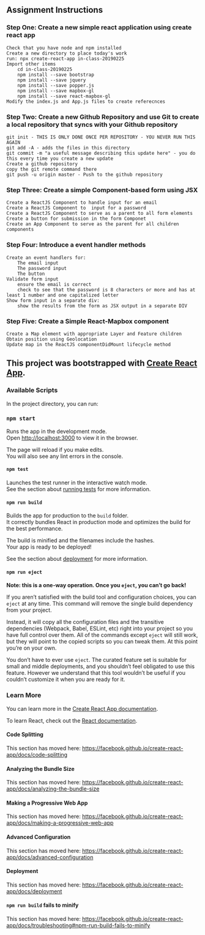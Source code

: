 ## Assignment Instructions

### Step One: Create a new simple react application using create react app

    Check that you have node and npm installed
    Create a new directory to place today's work
    run: npx create-react-app in-class-20190225
    Import other items
        cd in-class-20190225
        npm install --save bootstrap
        npm install --save jquery
        npm install --save popper.js
        npm install --save mapbox-gl
        npm install --save react-mapbox-gl
    Modify the index.js and App.js files to create referecnces

### Step Two: Create a new Github Repository and use Git to create a local repository that syncs with your Github repository

    git init - THIS IS ONLY DONE ONCE PER REPOSITORY - YOU NEVER RUN THIS AGAIN
    git add -A - adds the files in this directory 
    git commit -m "a useful message describing this update here" - you do this every time you create a new update
    Create a github repository
    copy the git remote command there
    git push -u origin master - Push to the github repository

### Step Three: Create a simple Component-based form using JSX

    Create a ReactJS Component to handle input for an email
    Create a ReactJS Component to  input for a password
    Create a ReactJS Component to serve as a parent to all form elements
    Create a button for submission in the form Componet
    Create an App Component to serve as the parent for all children components

### Step Four: Introduce a event handler methods

    Create an event handlers for:
        The email input
        The password input
        The button
    Validate form input
        ensure the email is correct
        check to see that the password is 8 characters or more and has at least 1 number and one capitalized letter
    Show form input in a separate div:
        show the results from the form as JSX output in a separate DIV

### Step Five: Create a Simple React-Mapbox component

    Create a Map element with appropriate Layer and Feature children
    Obtain position using Geolocation
    Update map in the ReactJS componentDidMount lifecycle method

## This project was bootstrapped with [Create React App](https://github.com/facebook/create-react-app).

### Available Scripts

In the project directory, you can run:

### `npm start`

Runs the app in the development mode.<br>
Open [http://localhost:3000](http://localhost:3000) to view it in the browser.

The page will reload if you make edits.<br>
You will also see any lint errors in the console.

#### `npm test`

Launches the test runner in the interactive watch mode.<br>
See the section about [running tests](https://facebook.github.io/create-react-app/docs/running-tests) for more information.

#### `npm run build`

Builds the app for production to the `build` folder.<br>
It correctly bundles React in production mode and optimizes the build for the best performance.

The build is minified and the filenames include the hashes.<br>
Your app is ready to be deployed!

See the section about [deployment](https://facebook.github.io/create-react-app/docs/deployment) for more information.

#### `npm run eject`

**Note: this is a one-way operation. Once you `eject`, you can’t go back!**

If you aren’t satisfied with the build tool and configuration choices, you can `eject` at any time. This command will remove the single build dependency from your project.

Instead, it will copy all the configuration files and the transitive dependencies (Webpack, Babel, ESLint, etc) right into your project so you have full control over them. All of the commands except `eject` will still work, but they will point to the copied scripts so you can tweak them. At this point you’re on your own.

You don’t have to ever use `eject`. The curated feature set is suitable for small and middle deployments, and you shouldn’t feel obligated to use this feature. However we understand that this tool wouldn’t be useful if you couldn’t customize it when you are ready for it.

### Learn More

You can learn more in the [Create React App documentation](https://facebook.github.io/create-react-app/docs/getting-started).

To learn React, check out the [React documentation](https://reactjs.org/).

#### Code Splitting

This section has moved here: https://facebook.github.io/create-react-app/docs/code-splitting

#### Analyzing the Bundle Size

This section has moved here: https://facebook.github.io/create-react-app/docs/analyzing-the-bundle-size

#### Making a Progressive Web App

This section has moved here: https://facebook.github.io/create-react-app/docs/making-a-progressive-web-app

#### Advanced Configuration

This section has moved here: https://facebook.github.io/create-react-app/docs/advanced-configuration

#### Deployment

This section has moved here: https://facebook.github.io/create-react-app/docs/deployment

#### `npm run build` fails to minify

This section has moved here: https://facebook.github.io/create-react-app/docs/troubleshooting#npm-run-build-fails-to-minify
